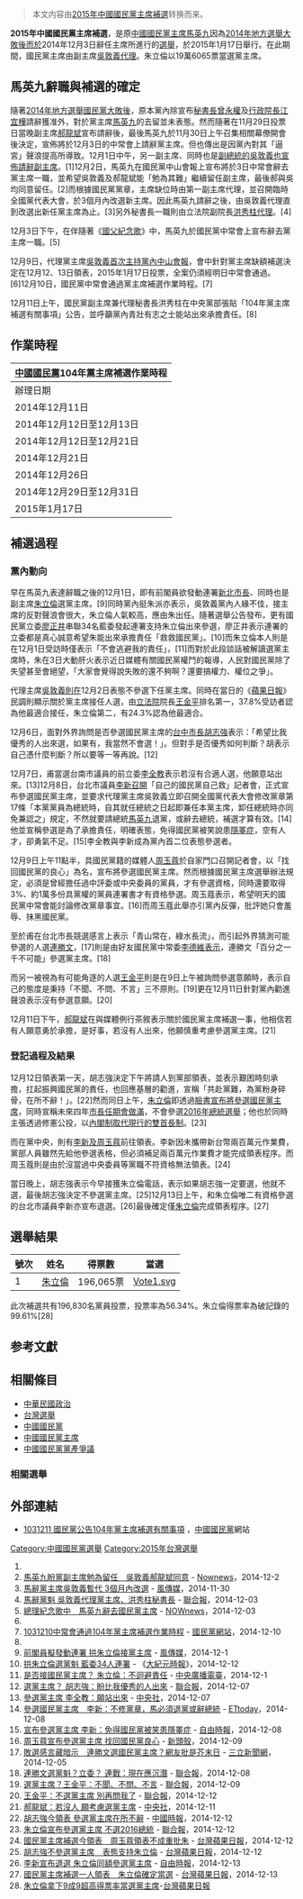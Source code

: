 > 本文内容由[2015年中國國民黨主席補選](https://zh.wikipedia.org/wiki/2015年中國國民黨主席補選)转换而来。


**2015年中國國民黨主席補選**，是原[中國國民黨主席](../Page/中國國民黨主席.md "wikilink")[馬英九](../Page/馬英九.md "wikilink")因為[2014年地方選舉大敗後而於](../Page/2014年中華民國地方公職人員選舉.md "wikilink")2014年12月3日辭任主席所進行的[選舉](../Page/選舉.md "wikilink")，於2015年1月17日舉行。在此期間，國民黨主席由副主席[吳敦義](https://zh.wikipedia.org/wiki/吳敦義 "wikilink")[代理](../Page/代理.md "wikilink")。朱立倫以19萬6065票當選黨主席。

## 馬英九辭職與補選的確定

隨著[2014年地方選舉國民黨大敗後](../Page/2014年中華民國地方公職人員選舉.md "wikilink")，原本黨內除宣布[秘書長](https://zh.wikipedia.org/wiki/中國國民黨秘書長 "wikilink")[曾永權](../Page/曾永權.md "wikilink")及[行政院長](../Page/行政院院長.md "wikilink")[江宜樺](../Page/江宜樺.md "wikilink")請辭獲准外，對於黨主席[馬英九](../Page/馬英九.md "wikilink")的去留並未表態。然而隨著在11月29日投票日當晚副主席[郝龍斌](../Page/郝龍斌.md "wikilink")宣布請辭後，最後馬英九於11月30日上午召集相關幕僚開會後決定，宣佈將於12月3日的中常會上請辭黨主席。但也傳出是因黨內對其「逼宮」聲浪提高所導致。12月1日中午，另一副主席、同時也是[副總統的](../Page/中華民國副總統.md "wikilink")[吳敦義也宣佈請辭副主席](https://zh.wikipedia.org/wiki/吳敦義 "wikilink")。\[1\]12月2日，馬英九在國民黨中山會報上宣布將於3日中常會辭去黨主席一職，並希望吳敦義及郝龍斌能「勉為其難」繼續留任副主席，最後郝與吳均同意留任。\[2\]而根據國民黨黨章，主席缺位時由第一副主席代理，並召開臨時全國黨代表大會，於3個月內改選新主席。因此馬英九請辭之後，由吳敦義代理直到改選出新任黨主席為止。\[3\]另外秘書長一職則由立法院副院長[洪秀柱代理](https://zh.wikipedia.org/wiki/洪秀柱 "wikilink")。\[4\]

12月3日下午，在伴隨著《[國父紀念歌](https://zh.wikipedia.org/wiki/國父紀念歌 "wikilink")》中，馬英九於國民黨中常會上宣布辭去黨主席一職。\[5\]

12月9日，代理黨主席[吳敦義首次主持黨內中山會報](https://zh.wikipedia.org/wiki/吳敦義 "wikilink")，會中針對黨主席缺額補選決定在12月12、13日領表，2015年1月17日投票，全案仍須經明日中常會通過。\[6\]12月10日，國民黨中常會通過黨主席補選作業時程。\[7\]

12月11日上午，國民黨副主席兼代理秘書長洪秀柱在中央黨部張貼「104年黨主席補選有關事項」公告，並呼籲黨內青壯有志之士能站出來承擔責任。\[8\]

## 作業時程

| [中國國民黨](../Page/中國國民黨.md "wikilink")104年黨主席補選作業時程 |
| ------------------------------------------------- |
| 辦理日期                                              |
| 2014年12月11日                                       |
| 2014年12月12日至12月13日                                |
| 2014年12月12日至12月21日                                |
| 2014年12月21日                                       |
| 2014年12月26日                                       |
| 2014年12月29日至12月31日                                |
| 2015年1月17日                                        |

## 補選過程

### 黨內動向

早在馬英九表達辭職之後的12月1日，即有前閣員欲發動連署[新北市長](https://zh.wikipedia.org/wiki/新北市 "wikilink")、同時也是副主席[朱立倫](../Page/朱立倫.md "wikilink")選黨主席。\[9\]同時黨內挺朱派亦表示，吳敦義黨內人緣不佳，接主席的反對聲浪會很大，朱立倫人氣較高，應由朱出任。隨著選舉公告發布，更有國民黨立委[廖正井](../Page/廖正井.md "wikilink")串聯34名藍委發起連署支持朱立倫出來參選，廖正井表示連署的立委都是真心誠意希望朱能出來承擔責任「救救國民黨」。\[10\]而朱立倫本人則是在12月1日受訪時僅表示「不會逃避我的責任」，\[11\]而對於此段談話被解讀選黨主席時，朱在3日大動肝火表示近日媒體有關國民黨權鬥的報導，人民對國民黨除了失望甚至會絕望，「大家會覺得說失敗的還不夠啊？還要搞權力、權位之爭」。

代理主席[吳敦義則在](https://zh.wikipedia.org/wiki/吳敦義 "wikilink")12月2日表態不參選下任黨主席。同時在當日的《[蘋果日報](https://zh.wikipedia.org/wiki/台灣蘋果日報 "wikilink")》民調則顯示關於黨主席接任人選，由[立法院](../Page/立法院.md "wikilink")院長[王金平](../Page/王金平.md "wikilink")排名第一，37.8%受訪者認為他最適合接任，朱立倫第二，有24.3%認為他最適合。

12月6日，面對外界詢問是否參選國民黨主席的[台中市長](https://zh.wikipedia.org/wiki/台中市 "wikilink")[胡志強](../Page/胡志強.md "wikilink")表示：「希望比我優秀的人出來選，如果有，我當然不會選！」。但對手是否優秀如何判斷？胡表示自己憑什麼判斷？所以要等一等再說。\[12\]

12月7日，甫當選台南市議員的前立委[李全教](../Page/李全教.md "wikilink")表示若沒有合適人選，他願意站出來。\[13\]12月8日，台北市議員[李新召開](https://zh.wikipedia.org/wiki/李新 "wikilink")「自己的國民黨自己救」記者會，正式宣布參選國民黨主席，並要求代理黨主席吳敦義立即召開全國黨代表大會修改黨章第17條「本黨黨員為總統時，自其就任總統之日起即兼任本黨主席，卸任總統時亦同免兼認之」規定，不然就要請總統[馬英九](../Page/馬英九.md "wikilink")退黨，或辭去總統，補選才算有效。\[14\]他並宣稱參選是為了承擔責任，明確表態，免得國民黨被笑說患[隱睪症](https://zh.wikipedia.org/wiki/隱睪症 "wikilink")，空有人才，卻勇氣不足。\[15\]李全教與李新成為黨內首二位表態參選者。

12月9日上午11點半，具國民黨籍的媒體人[周玉蔻](../Page/周玉蔻.md "wikilink")於自家門口召開記者會，以「找回國民黨的良心」為名，宣布將參選國民黨主席。然而根據國民黨主席選舉辦法規定，必須是曾經擔任過中評委或中央委員的黨員，才有參選資格，同時還要取得3%、約1萬多份具黨權的黨員連署書才有資格參選。周玉蔻表示，希望明天的國民黨中常會能討論修改黨章事宜。\[16\]而周玉蔻此舉亦引黨內反彈，批評她只會羞辱、抹黑國民黨。

至於甫在台北市長競選感言上表示「青山常在，綠水長流」，而引起外界猜測可能參選的人選[連勝文](../Page/連勝文.md "wikilink")，\[17\]則是由好友國民黨中常委[李德維表示](https://zh.wikipedia.org/wiki/李德維 "wikilink")，連勝文「百分之一千不可能」參選黨主席。\[18\]

而另一被視為有可能角逐的人選[王金平](../Page/王金平.md "wikilink")則是在9日上午被詢問參選意願時，表示自己的態度是秉持「不聞、不問、不言」三不原則。\[19\]更在12月11日針對黨內勸進聲浪表示沒有參選意願。\[20\]

12月11日下午，[郝龍斌](../Page/郝龍斌.md "wikilink")在與媒體例行茶敘表示關於國民黨主席補選一事，他相信若有人願意勇於承擔，是好事，若沒有人出來，他願慎重考慮參選黨主席。\[21\]

### 登記過程及結果

12月12日領表第一天，胡志強決定下午將請人到黨部領表，並表示艱困時刻承擔，扛起振興國民黨的責任，也回應基層的勸進，宣稱「共赴黨難，為黨粉身碎骨，在所不辭！」。\[22\]然而同日上午，[朱立倫](../Page/朱立倫.md "wikilink")即透過[臉書宣布將參選國民黨主席](https://zh.wikipedia.org/wiki/臉書 "wikilink")，同時宣稱未來四年[市長任期會做滿](https://zh.wikipedia.org/wiki/新北市市長 "wikilink")，不會參選[2016年總統選舉](https://zh.wikipedia.org/wiki/2016年中華民國總統選舉 "wikilink")；他也於同時主張透過修憲公投，以[內閣制取代現行的](https://zh.wikipedia.org/wiki/內閣制 "wikilink")[雙首長制](https://zh.wikipedia.org/wiki/雙首長制 "wikilink")。\[23\]

而在黨中央，則有[李新及](https://zh.wikipedia.org/wiki/李新 "wikilink")[周玉蔻](../Page/周玉蔻.md "wikilink")前往領表。李新因未攜帶新台幣兩百萬元作業費，黨部人員雖然先給他參選表格，但必須補足兩百萬元作業費才能完成領表程序。而周玉蔻則是由於沒當過中央委員等黨職不符資格無法領表。\[24\]

當日晚上，胡志強表示今早接獲朱立倫電話，表示如果胡志強一定要選，他就不選，最後胡志強決定不參選黨主席。\[25\]12月13日上午，和朱立倫唯二有資格參選的台北市議員李新亦宣布退選。\[26\]最後確定僅[朱立倫](../Page/朱立倫.md "wikilink")完成領表程序。\[27\]

## 選舉結果

| 號次 | 姓名                               | 得票數      | 當選                                                                        |
| -- | -------------------------------- | -------- | ------------------------------------------------------------------------- |
| 1  | [朱立倫](../Page/朱立倫.md "wikilink") | 196,065票 | [Vote1.svg](https://zh.wikipedia.org/wiki/File:Vote1.svg "fig:Vote1.svg") |

此次補選共有196,830名黨員投票，投票率為56.34%。朱立倫得票率為破記錄的99.61%\[28\]

## 参考文獻

## 相關條目

  - [中華民國政治](../Page/中華民國政治.md "wikilink")
  - [台灣選舉](https://zh.wikipedia.org/wiki/台灣選舉 "wikilink")
  - [中國國民黨](../Page/中國國民黨.md "wikilink")
  - [中國國民黨主席](../Page/中國國民黨主席.md "wikilink")
  - [中國國民黨黨產爭議](../Page/中國國民黨黨產爭議.md "wikilink")

### 相關選舉

## 外部連結

  - [1031211 國民黨公告104年黨主席補選有關事項](https://web.archive.org/web/20141218181131/http://www.kmt.org.tw/page.aspx?id=32&aid=33546) ，[中國國民黨](../Page/中國國民黨.md "wikilink")網站

[Category:中國國民黨選舉](https://zh.wikipedia.org/wiki/Category:中國國民黨選舉 "wikilink") [Category:2015年台灣選舉](https://zh.wikipedia.org/wiki/Category:2015年台灣選舉 "wikilink")

1.
2.  [馬英九盼黨副主席勉為留任　吳敦義郝龍斌同意](http://www.nownews.com/n/2014/12/02/1529998) - [Nownews](https://zh.wikipedia.org/wiki/Nownews "wikilink")，2014-12-2
3.  [馬辭黨主席吳敦義暫代 3個月內改選](http://www.stormmediagroup.com/opencms/news/detail/b73b0978-784a-11e4-870c-ef2804cba5a1/?uuid=b73b0978-784a-11e4-870c-ef2804cba5a1)  - [風傳媒](../Page/風傳媒.md "wikilink")，2014-11-30
4.  [馬辭黨魁 吳敦義代理黨主席、洪秀柱秘書長](http://udn.com/NEWS/NATIONAL/NATS1/9106409.shtml)  - [聯合報](https://zh.wikipedia.org/wiki/聯合報 "wikilink")，2014-12-03
5.  [總理紀念歌中　馬英九辭去國民黨主席](http://n.yam.com/nownews/politics/20141203/20141203723687.html) - [NOWnews](https://zh.wikipedia.org/wiki/NOWnews "wikilink")，2014-12-03
6.
7.  [1031210中常會通過104年黨主席補選作業時程](http://www.kmt.org.tw/page.aspx?id=32&aid=33540)  - [國民黨網站](https://zh.wikipedia.org/wiki/國民黨 "wikilink")，2014-12-10
8.
9.  [前閣員擬發動連署 拱朱立倫接黨主席](http://www.stormmediagroup.com/opencms/news/detail/a8910bc4-792b-11e4-870c-ef2804cba5a1/?uuid=a8910bc4-792b-11e4-870c-ef2804cba5a1/)  - [風傳媒](../Page/風傳媒.md "wikilink")，2014-12-1
10. [拱朱立倫選黨魁 藍委34人連署](http://www.epochtimes.com.tw/n111441/%E6%8B%B1%E6%9C%B1%E7%AB%8B%E5%80%AB%E9%81%B8%E9%BB%A8%E9%AD%81-%E8%97%8D%E5%A7%9434%E4%BA%BA%E9%80%A3%E7%BD%B2.html) - 《[大紀元時報](https://zh.wikipedia.org/wiki/大紀元時報 "wikilink")》，2014-12-12
11. [是否接國民黨主席？ 朱立倫：不迴避責任](http://news.rti.org.tw/news/detail/?recordId=154701) - [中央廣播電臺](https://zh.wikipedia.org/wiki/中央廣播電臺 "wikilink")，2014-12-1
12. [選黨主席？ 胡志強：盼比我優秀的人出來](http://udn.com/NEWS/NATIONAL/NAT1/9114325.shtml)  - [聯合報](https://zh.wikipedia.org/wiki/聯合報 "wikilink")，2014-12-07
13. [參選黨主席 李全教：願站出來](http://www.cna.com.tw/news/aipl/201412070213-1.aspx) - [中央社](https://zh.wikipedia.org/wiki/中央社 "wikilink")，2014-12-07
14. [參選國民黨主席　李新：不修黨章，馬必須退黨或辭總統](http://www.ettoday.net/news/20141208/435911.htm) - [ETtoday](https://zh.wikipedia.org/wiki/ETtoday "wikilink")，2014-12-08
15. [宣布參選黨主席 李新：免得國民黨被笑患隱睪症](http://news.ltn.com.tw/news/politics/breakingnews/1176468) - [自由時報](../Page/自由時報.md "wikilink")，2014-12-08
16. [周玉蔻宣布參選黨主席 找回國民黨良心](http://newtalk.tw/news/2014/12/09/54583.html) - [新頭殼](../Page/新頭殼.md "wikilink")，2014-12-09
17. [敗選感言藏暗示　連勝文選國民黨主席？網友批是芥末日](http://www.setn.com/News.aspx?NewsID=51385) - [三立新聞網](https://zh.wikipedia.org/wiki/三立電視台 "wikilink")，2014-12-05
18. [連勝文選黨魁？立委？ 連戰：現在應沉潛](http://udn.com/NEWS/NATIONAL/NAT4/%E9%80%A3%E5%8B%9D%E6%96%87%E9%81%B8%E9%BB%A8%E9%AD%81%EF%BC%9F%E7%AB%8B%E5%A7%94%EF%BC%9F%20%E9%80%A3%E6%88%B0%EF%BC%9A%E7%8F%BE%E5%9C%A8%E6%87%89%E6%B2%89%E6%BD%9B-9116089.shtml) - [聯合報](https://zh.wikipedia.org/wiki/聯合報 "wikilink")，2014-12-08
19. [選黨主席？王金平：不聞、不問、不言](http://udn.com/NEWS/BREAKINGNEWS/BREAKINGNEWS1/9119143.shtml)  - [聯合報](https://zh.wikipedia.org/wiki/聯合報 "wikilink")，2014-12-09
20. [王金平：不選黨主席 別再問我了](http://udn.com/NEWS/NATIONAL/NAT4/9125274.shtmll) - [聯合報](https://zh.wikipedia.org/wiki/聯合報 "wikilink")，2014-12-12
21. [郝龍斌：若沒人 願考慮選黨主席](http://www.cna.com.tw/news/firstnews/201412115010-1.aspx) - [中央社](https://zh.wikipedia.org/wiki/中央社 "wikilink")，2014-12-11
22. [胡志強今領表 參選黨主席在所不辭](http://www.chinatimes.com/realtimenews/20141212002082-260407) - [中國時報](../Page/中國時報.md "wikilink")，2014-12-12
23. [朱立倫宣布參選黨主席 不選2016總統](http://udn.com/NEWS/NATIONAL/NAT4/9126068.shtml)  - [聯合報](https://zh.wikipedia.org/wiki/聯合報 "wikilink")，2014-12-12
24. [國民黨主席補選今領表　周玉蔻領表不成重批朱](http://www.appledaily.com.tw/realtimenews/article/new/20141212/522905/) - [台灣蘋果日報](https://zh.wikipedia.org/wiki/台灣蘋果日報 "wikilink")，2014-12-12
25. [胡志強不參選黨主席　表態支持朱立倫](http://www.appledaily.com.tw/realtimenews/article/politics/20141212/523265/%E8%83%A1%E5%BF%97%E5%BC%B7%E4%B8%8D%E5%8F%83%E9%81%B8%E9%BB%A8%E4%B8%BB%E5%B8%AD%E3%80%80%E8%A1%A8%E6%85%8B%E6%94%AF%E6%8C%81%E6%9C%B1%E7%AB%8B%E5%80%AB/) - [台灣蘋果日報](https://zh.wikipedia.org/wiki/台灣蘋果日報 "wikilink")，2014-12-12
26. [李新宣布退選 朱立倫同額參選黨主席](http://news.ltn.com.tw/news/politics/breakingnews/1180575) - [自由時報](../Page/自由時報.md "wikilink")，2014-12-13
27. [國民黨主席補選一人領表　朱立倫確定當選](http://www.appledaily.com.tw/realtimenews/article/politics/20141213/523631/) - [台灣蘋果日報](https://zh.wikipedia.org/wiki/台灣蘋果日報 "wikilink")，2014-12-13
28. [朱立倫拿下9成9超高得票率當選黨主席](http://www.appledaily.com.tw/realtimenews/article/new/20150117/543890/1/%E6%9C%B1%E7%AB%8B%E5%80%AB%E6%8B%BF%E4%B8%8B9%E6%88%909%E8%B6%85%E9%AB%98%E5%BE%97%E7%A5%A8%E7%8E%87%E7%95%B6%E9%81%B8%E9%BB%A8%E4%B8%BB%E5%B8%AD/)-[台灣蘋果日報](https://zh.wikipedia.org/wiki/台灣蘋果日報 "wikilink")
